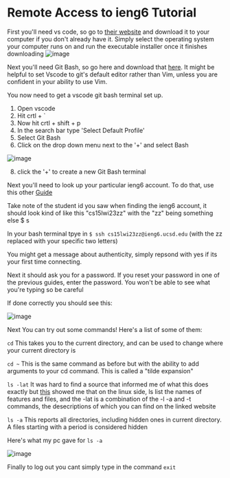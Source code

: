 # Remote Access to ieng6 Tutorial


First you'll need vs code, so go to [their website](https://code.visualstudio.com/) and download it to your computer if you don't already have it.
Simply select the operating system your computer runs on and run the executable installer once it finishes downloading
![image](https://user-images.githubusercontent.com/70412955/212784858-258c66f8-ef24-4d65-bf5d-abc52d4b034b.png)

Next you'll need Git Bash, so go here and download that [here](https://gitforwindows.org/).
It might be helpful to set Vscode to git's default editor rather than Vim, unless you are confident in your ability to use Vim.

You now need to get a vscode git bash terminal set up.
1. Open vscode
2. Hit crtl + `
3. Now hit crtl + shift + p
4. In the search bar type 'Select Default Profile'
5. Select Git Bash
6. Click on the drop down menu next to the '+' and select Bash 

![image](https://user-images.githubusercontent.com/70412955/212785709-0701cc2b-3b0b-4838-9836-6591b876e590.png)

8. click the '+' to create a new Git Bash terminal

Next you'll need to look up your particular ieng6 account. To do that, use this other [Guide](https://docs.google.com/document/d/1hs7CyQeh-MdUfM9uv99i8tqfneos6Y8bDU0uhn1wqho/edit)

Take note of the student id you saw when finding the ieng6 account, it should look kind of like this "cs15lwi23zz" with the "zz" being something else $ s

In your bash terminal tpye in `$ ssh cs15lwi23zz@ieng6.ucsd.edu` (with the zz replaced with your specific two letters)

You might get a message about authenticity, simply repsond with yes if its your first time connecting. 

Next it should ask you for a password. If you reset your password in one of the previous guides, enter the password. You won't be able to see what you're typing so be careful

If done correctly you should see this:

![image](https://user-images.githubusercontent.com/70412955/212787053-a55318b3-b963-43ce-9eda-33d5a313864b.png)


Next You can try out some commands! Here's a list of some of them:

`cd` This takes you to the current directory, and can be used to change where your current directory is

`cd ~` This is the same command as before but with the ability to add arguments to your cd command. This is called a "tilde expansion"

`ls -lat` It was hard to find a source that informed me of what this does exactly but [this](https://www.inmotionhosting.com/support/server/linux/ls-command/) showed me that on the linux side, ls list the names of features and files, and the -lat is a combination of the -l -a and -t commands, the desecriptions of which you can find on the linked website

`ls -a` This reports all directories, including hidden ones in current directory. A files starting with a period is considered hidden

Here's what my pc gave for `ls -a`

![image](https://user-images.githubusercontent.com/70412955/212787213-bf803cd6-e61d-4e1a-abb2-3d3c5eece157.png)

Finally to log out you cant simply type in the command `exit`
